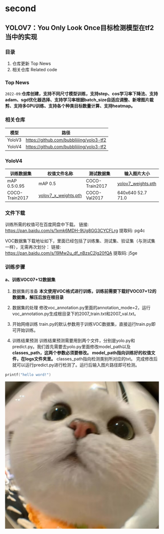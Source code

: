 # second
## YOLOV7：You Only Look Once目标检测模型在tf2当中的实现
### 目录
 1. 仓库更新 Top News
 2. 相关仓库 Related code


### Top News
`2022-09`:**仓库创建，支持不同尺寸模型训练，支持step、cos学习率下降法、支持adam、sgd优化器选择、支持学习率根据batch_size自适应调整、新增图片裁剪、支持多GPU训练、支持各个种类目标数量计算、支持heatmap。**
### 相关仓库

模型|路径
-|-
YoloV3|https://github.com/bubbliiiing/yolo3-tf2
YoloV4|https://github.com/bubbliiiing/yolo3-tf2

### YoloV4
训练数据集	|权值文件名称	|测试数据集|	输入图片大小|
-|-|-|-
mAP 0.5:0.95|	mAP 0.5|COCO-Train2017|	[yolov7_weights.pth](yolov7_x_weights.pth)|	COCO-Val2017|	640x640	51.0	|69.6
COCO-Train2017|	[yolov7_x_weights.pth](yolov7_x_weights.pth)	|COCO-Val2017	|640x640	52.7	71.0


### 文件下载
训练所需的权值可在百度网盘中下载。
链接: https://pan.baidu.com/s/1xmk6MDH-9Ug8GG3CYCFLrg
提取码: pg4c

VOC数据集下载地址如下，里面已经包括了训练集、测试集、验证集（与测试集一样），无需再次划分：
链接: https://pan.baidu.com/s/19Mw2u_df_nBzsC2lg20fQA
提取码: j5ge


### 训练步骤
#### a、训练VOC07+12数据集
1. 数据集的准备
**本文使用VOC格式进行训练，训练前需要下载好VOC07+12的数据集，解压后放在根目录**


2. 数据集的处理
修改voc_annotation.py里面的annotation_mode=2，运行voc_annotation.py生成根目录下的2007_train.txt和2007_val.txt。

3. 开始网络训练
train.py的默认参数用于训练VOC数据集，直接运行train.py即可开始训练。

4. 训练结果预测
训练结果预测需要用到两个文件，分别是yolo.py和predict.py。我们首先需要去yolo.py里面修改model_path以及  
**classes_path，这两个参数必须要修改。
model_path指向训练好的权值文件，在logs文件夹里。**
classes_path指向检测类别所对应的txt。
完成修改后就可以运行predict.py进行检测了。运行后输入图片路径即可检测。
```c
printf("hello word!")
```
 ![大头猫](QQ图片20230409012120.jpg)